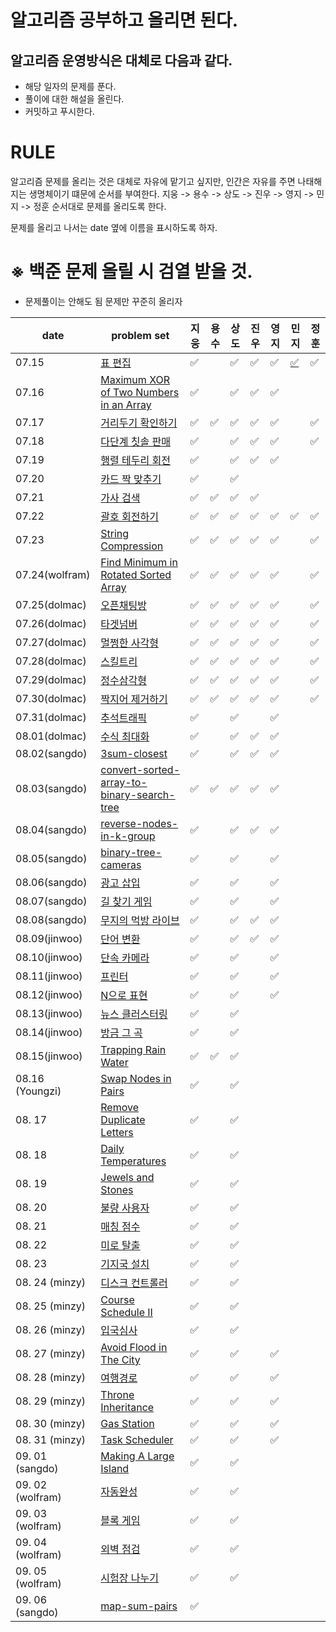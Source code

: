 # 알고리즘 공부하고 올리면 된다.

## 알고리즘 운영방식은 대체로 다음과 같다.

- 해당 일자의 문제를 푼다.
- 풀이에 대한 해설을 올린다.
- 커밋하고 푸시한다. 

# RULE 

알고리즘 문제를 올리는 것은 대체로 자유에 맡기고 싶지만, 인간은 자유를 주면 나태해지는 생명체이기 떄문에 순서를 부여한다.
지웅 -> 용수 -> 상도 -> 진우 -> 영지 -> 민지 -> 정훈
순서대로 문제를 올리도록 한다.

문제를 올리고 나서는 date 옆에 이름을 표시하도록 하자.

# ※ 백준 문제 올릴 시 검열 받을 것.

- 문제풀이는 안해도 됨 문제만 꾸준히 올리자

| date       | problem set                                                  | 지웅 | 용수 | 상도 |  진우 | 영지 | 민지 | 정훈|
| ---------- | ------------------------------------------------------------ | --- | ---- | ---- | ---- | ---- | ---- | ---- |
| 07.15      | [표 편집](https://programmers.co.kr/learn/courses/30/lessons/81303)   | ✅ | |✅ | ✅ | :white_check_mark: |[✅](https://github.com/wolframhwang/Revengers/blob/main/%EC%95%8C%EA%B3%A0%EB%A6%AC%EC%A6%98/%ED%91%9C-%ED%8E%B8%EC%A7%91/hyperminji_%ED%91%9C%ED%8E%B8%EC%A7%91.java) | ✅ |
| 07.16      | [Maximum XOR of Two Numbers in an Array](https://leetcode.com/problems/maximum-xor-of-two-numbers-in-an-array/) | ✅ | | ✅  |✅ |✅ | | |
| 07.17      | [거리두기 확인하기](https://programmers.co.kr/learn/courses/30/lessons/81302)  | ✅ |✅ |✅  |✅ |✅ | | ✅ |
| 07.18      | [다단계 칫솔 판매](https://programmers.co.kr/learn/courses/30/lessons/77486) | ✅ | |✅ | ✅ | ✅ | |✅ |
| 07.19      | [행렬 테두리 회전](https://programmers.co.kr/learn/courses/30/lessons/77485)  | ✅ | |✅ | ✅ | :white_check_mark: | | |
| 07.20      | [카드 짝 맞추기](https://programmers.co.kr/learn/courses/30/lessons/72415)  |✅  | |✅ | |                    | | |
| 07.21      | [가사 검색](https://programmers.co.kr/learn/courses/30/lessons/60060)  | ✅ |✅ |✅ | ✅ |  | |  |
| 07.22      | [괄호 회전하기](https://programmers.co.kr/learn/courses/30/lessons/76502)  | ✅ |✅ |✅ | :white_check_mark: | :white_check_mark: | ✅ | ✅ |
| 07.23      | [String Compression](https://leetcode.com/problems/string-compression/)  | ✅ | ✅ |✅ | ✅ | ✅ |  | ✅ |
| 07.24(wolfram)      | [Find Minimum in Rotated Sorted Array](https://leetcode.com/problems/find-minimum-in-rotated-sorted-array/)  | ✅ | ✅|✅ |✅| ✅ | | ✅ |
| 07.25(dolmac)      | [오픈채팅방](https://programmers.co.kr/learn/courses/30/lessons/42888)  |✅  | ✅| ✅ |✅  | :white_check_mark: | |  ✅|
| 07.26(dolmac)      | [타겟넘버](https://programmers.co.kr/learn/courses/30/lessons/43165)  | ✅ |  ✅|✅ |✅| :white_check_mark: | | ✅ |
| 07.27(dolmac)      | [멀쩡한 사각형](https://programmers.co.kr/learn/courses/30/lessons/62048)  | ✅  |✅ |✅ |✅| :white_check_mark: | | ✅ |
| 07.28(dolmac)      | [스킬트리](https://programmers.co.kr/learn/courses/30/lessons/49993)  | ✅ | ✅|✅ |✅ | :white_check_mark: | | ✅ |
| 07.29(dolmac)      | [정수삼각형](https://programmers.co.kr/learn/courses/30/lessons/43105)  | ✅ |✅ |✅ |✅| :white_check_mark: | | ✅ |
| 07.30(dolmac)      | [짝지어 제거하기](https://programmers.co.kr/learn/courses/30/lessons/12973)  | ✅  |✅ | ✅| ✅| :white_check_mark: | | ✅ |
| 07.31(dolmac)      | [추석트래픽](https://programmers.co.kr/learn/courses/30/lessons/17676)  | ✅ | | ✅|  | :white_check_mark: | |  |
| 08.01(dolmac)      | [수식 최대화](https://programmers.co.kr/learn/courses/30/lessons/67257)  | ✅ | |✅ |✅| :white_check_mark: | |  |
| 08.02(sangdo)      | [3sum-closest](https://leetcode.com/problems/3sum-closest/)  | ✅ | |✅ | ✅ | :white_check_mark: | |  |
| 08.03(sangdo)      | [convert-sorted-array-to-binary-search-tree](https://leetcode.com/problems/convert-sorted-array-to-binary-search-tree/)  | ✅ | ✅|✅ |✅  | :white_check_mark: | |  |
| 08.04(sangdo)      | [reverse-nodes-in-k-group](https://leetcode.com/problems/reverse-nodes-in-k-group/)  | ✅ | |✅ |✅| :white_check_mark: | |  |
| 08.05(sangdo)      | [binary-tree-cameras](https://leetcode.com/problems/binary-tree-cameras/)  | ✅  | |✅ |  | :white_check_mark: | |  |
| 08.06(sangdo)      | [광고 삽입](https://programmers.co.kr/learn/courses/30/lessons/72414)  | ✅ | |✅ |  | :white_check_mark: | |  |
| 08.07(sangdo)      | [길 찾기 게임](https://programmers.co.kr/learn/courses/30/lessons/42892)  | ✅ | |✅ |  | :white_check_mark: | |  |
| 08.08(sangdo)      | [무지의 먹방 라이브](https://programmers.co.kr/learn/courses/30/lessons/42891)  | ✅ | |✅ |✅| :white_check_mark: | |  |
| 08.09(jinwoo) | [단어 변환](https://programmers.co.kr/learn/courses/30/lessons/43163?language=java) | ✅ | |✅ |✅| :white_check_mark: | | |
| 08.10(jinwoo) | [단속 카메라](https://programmers.co.kr/learn/courses/30/lessons/42884) | ✅  | |✅ | | :white_check_mark: | | |
| 08.11(jinwoo) | [프린터](https://programmers.co.kr/learn/courses/30/lessons/42587) | ✅ | |✅ | | :white_check_mark: | | |
| 08.12(jinwoo) | [N으로 표현](https://programmers.co.kr/learn/courses/30/lessons/42895) | ✅  | |✅ | | :white_check_mark: | | |
| 08.13(jinwoo) | [뉴스 클러스터링](https://programmers.co.kr/learn/courses/30/lessons/17677) | ✅ | |✅ | | | | |
| 08.14(jinwoo) | [방금 그 곡](https://programmers.co.kr/learn/courses/30/lessons/17683) | ✅ | |✅ | | | | |
| 08.15(jinwoo) | [Trapping Rain Water](https://leetcode.com/problems/trapping-rain-water/) | ✅ |✅ |✅ | | | | |
| 08.16 (Youngzi) | [Swap Nodes in Pairs](https://leetcode.com/problems/swap-nodes-in-pairs/) | ✅| |✅ | | | | |
| 08. 17 | [Remove Duplicate Letters](https://leetcode.com/problems/remove-duplicate-letters/) | ✅ | |✅ | | | | |
| 08. 18 | [Daily Temperatures](https://leetcode.com/problems/daily-temperatures/) | ✅ | |✅ | | | | |
| 08. 19 | [Jewels and Stones](https://leetcode.com/problems/jewels-and-stones/) |✅ | |✅ | | | | |
| 08. 20 | [불량 사용자](https://programmers.co.kr/learn/courses/30/lessons/64064) | ✅ | |✅ | | | | |
| 08. 21 | [매칭 점수](https://programmers.co.kr/learn/courses/30/lessons/42893) |✅ | |✅ | | | | |
| 08. 22 | [미로 탈출](https://programmers.co.kr/learn/courses/30/lessons/81304) |✅ | |✅ | | | | |
| 08. 23 | [기지국 설치](https://programmers.co.kr/learn/courses/30/lessons/12979) |✅ | |✅ | | | | |
| 08. 24 (minzy) | [디스크 컨트롤러](https://programmers.co.kr/learn/courses/30/lessons/42627) | ✅ | |✅ | | | | |
| 08. 25 (minzy) | [Course Schedule II](https://leetcode.com/problems/course-schedule-ii/) |✅ | |✅ | | | | |
| 08. 26 (minzy) | [입국심사](https://programmers.co.kr/learn/courses/30/lessons/43238) |✅ | |✅ | | | | |
| 08. 27 (minzy) | [Avoid Flood in The City](https://leetcode.com/problems/avoid-flood-in-the-city/) |✅ | |✅ | |✅  | | |
| 08. 28 (minzy) | [여행경로](https://programmers.co.kr/learn/courses/30/lessons/43164) |✅| |✅ | | ✅ | | |
| 08. 29 (minzy) | [Throne Inheritance](https://leetcode.com/problems/throne-inheritance/) |✅ | |✅ | |✅  || |
| 08. 30 (minzy) | [Gas Station](https://leetcode.com/problems/gas-station/)  | ✅ | |✅ | | :white_check_mark: | | |
| 08. 31 (minzy) | [Task Scheduler](https://leetcode.com/problems/task-scheduler/) |✅ | |✅ | | :white_check_mark: | | |
| 09. 01 (sangdo) | [Making A Large Island](https://leetcode.com/problems/making-a-large-island/) | ✅ | |✅ | | | | |
| 09. 02 (wolfram) | [자동완성](https://programmers.co.kr/learn/courses/30/lessons/17685) |✅| |✅ | | | | |
| 09. 03 (wolfram) | [블록 게임](https://programmers.co.kr/learn/courses/30/lessons/42894) |✅| |✅ | | | | |
| 09. 04 (wolfram) | [외벽 점검](https://programmers.co.kr/learn/courses/30/lessons/60062) |✅ | |✅ | | | | |
| 09. 05 (wolfram) | [시험장 나누기](https://programmers.co.kr/learn/courses/30/lessons/81305) |✅ | |✅ | | | | |
| 09. 06 (sangdo) | [map-sum-pairs](https://leetcode.com/problems/map-sum-pairs) |✅| | | | | | |

